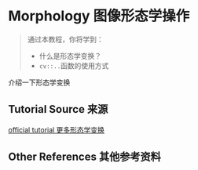 # Morphology 图像形态学操作

> 通过本教程，你将学到：
> + 什么是形态学变换？
> + `cv::..`函数的使用方式

介绍一下形态学变换

## Tutorial Source 来源
[official tutorial 更多形态学变换](http://www.opencv.org.cn/opencvdoc/2.3.2/html/doc/tutorials/imgproc/opening_closing_hats/opening_closing_hats.html#morphology-2)

## Other References 其他参考资料